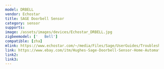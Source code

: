 ```yaml
---
model: DRBELL
vendor: Echostar
title: SAGE Doorbell Sensor
category: sensor
supports: 
image: /assets/images/devices/Echostar_DRBELL.jpg
zigbeemodel: ['   Bell']
compatible: [zha]
mlink: https://www.echostar.com/~/media/Files/Sage/UserGuides/Troubleshooting_Doorbell3a.ashx
link: https://www.ebay.com/itm/Hughes-Sage-Doorbell-Sensor-Home-Automation-Security-System/174011801734
link2: 
link3: 
---
```

